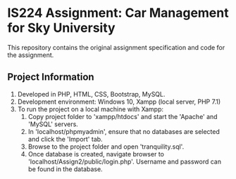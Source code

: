 # IS224 Assignment: Car Management for Sky University
This repository contains the original assignment specification and code for the assignment.

## Project Information
1. Developed in PHP, HTML, CSS, Bootstrap, MySQL.
2. Development environment: Windows 10, Xampp (local server, PHP 7.1)
3. To run the project on a local machine with Xampp:
    1. Copy project folder to 'xampp/htdocs' and start the 'Apache' and 'MySQL' servers.
    2. In 'localhost/phpmyadmin', ensure that no databases are selected and click the 'Import' tab.
    3. Browse to the project folder and open 'tranquility.sql'.
    4. Once database is created, navigate browser to 'localhost/Assign2/public/login.php'. Username and password can be found in the database.
